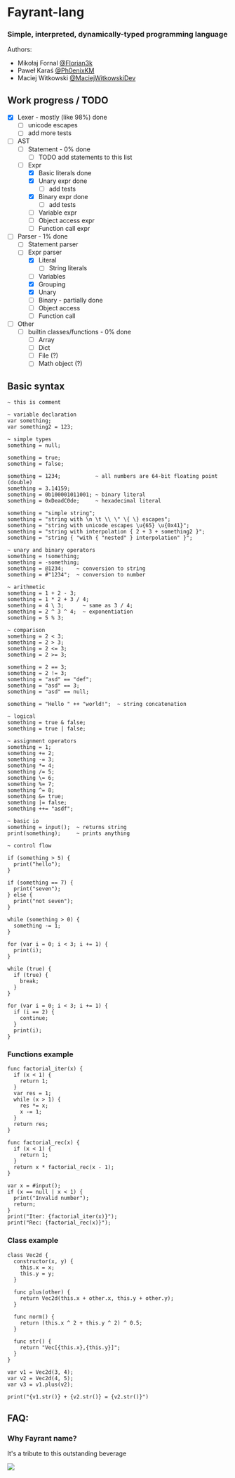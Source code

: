 # Fayrant-lang
### Simple, interpreted, dynamically-typed programming language

Authors:
- Mikołaj Fornal [@Florian3k](https://github.com/Florian3k)
- Paweł Karaś [@Ph0enixKM](https://github.com/Ph0enixKM)
- Maciej Witkowski [@MaciejWitkowskiDev](https://github.com/MaciejWitkowskiDev)

## Work progress / TODO
- [x] Lexer - mostly (like 98%) done
  - [ ] unicode escapes
  - [ ] add more tests
- [ ] AST
  - [ ] Statement - 0% done
    - [ ] TODO add statements to this list
  - [ ] Expr
    - [x] Basic literals done
    - [x] Unary expr done
      - [ ] add tests
    - [x] Binary expr done
      - [ ] add tests
    - [ ] Variable expr
    - [ ] Object access expr
    - [ ] Function call expr
- [ ] Parser - 1% done
  - [ ] Statement parser
  - [ ] Expr parser
    - [x] Literal
      - [ ] String literals
    - [ ] Variables
    - [x] Grouping
    - [x] Unary
    - [ ] Binary - partially done
    - [ ] Object access
    - [ ] Function call
- [ ] Other
  - [ ] builtin classes/functions - 0% done
    - [ ] Array
    - [ ] Dict
    - [ ] File (?)
    - [ ] Math object (?)

## Basic syntax

```=
~ this is comment

~ variable declaration
var something;
var something2 = 123;

~ simple types
something = null;

something = true;
something = false;

something = 1234;           ~ all numbers are 64-bit floating point (double)
something = 3.14159;
something = 0b100001011001; ~ binary literal
something = 0xDeadC0de;     ~ hexadecimal literal

something = "simple string";
something = "string with \n \t \\ \" \{ \} escapes";
something = "string with unicode escapes \u{65} \u{0x41}";
something = "string with interpolation { 2 + 3 + something2 }";
something = "string { "with { "nested" } interpolation" }";

~ unary and binary operators
something = !something;
something = -something;
something = @1234;    ~ conversion to string
something = #"1234";  ~ conversion to number

~ arithmetic
something = 1 + 2 - 3;
something = 1 * 2 + 3 / 4;
something = 4 \ 3;      ~ same as 3 / 4;
something = 2 ^ 3 ^ 4;  ~ exponentiation
something = 5 % 3;

~ comparison
something = 2 < 3;
something = 2 > 3;
something = 2 <= 3;
something = 2 >= 3;

something = 2 == 3;
something = 2 != 3;
something = "asd" == "def";
something = "asd" == 3;
something = "asd" == null;

something = "Hello " ++ "world!";  ~ string concatenation

~ logical
something = true & false;
something = true | false;

~ assignment operators
something = 1;
something += 2;
something -= 3;
something *= 4;
something /= 5;
something \= 6;
something %= 7;
something ^= 8;
something &= true;
something |= false;
something ++= "asdf";

~ basic io
something = input();  ~ returns string
print(something);     ~ prints anything

~ control flow

if (something > 5) {
  print("hello");
}

if (something == 7) {
  print("seven");
} else {
  print("not seven");
}

while (something > 0) {
  something -= 1;
}

for (var i = 0; i < 3; i += 1) {
  print(i);
}

while (true) {
  if (true) {
    break;
  }
}

for (var i = 0; i < 3; i += 1) {
  if (i == 2) {
    continue;
  }
  print(i);
}
```

### Functions example
```=
func factorial_iter(x) {
  if (x < 1) {
    return 1;
  }
  var res = 1;
  while (x > 1) {
    res *= x;
    x -= 1;
  }
  return res;
}

func factorial_rec(x) {
  if (x < 1) {
    return 1;
  }
  return x * factorial_rec(x - 1);
}

var x = #input();
if (x == null | x < 1) {
  print("Invalid number");
  return;
}
print("Iter: {factorial_iter(x)}");
print("Rec: {factorial_rec(x)}");
```

### Class example
```=
class Vec2d {
  constructor(x, y) {
    this.x = x;
    this.y = y;
  }

  func plus(other) {
    return Vec2d(this.x + other.x, this.y + other.y);
  }
  
  func norm() {
    return (this.x ^ 2 + this.y ^ 2) ^ 0.5;
  }
  
  func str() {
    return "Vec[{this.x},{this.y}]";
  } 
}

var v1 = Vec2d(3, 4);
var v2 = Vec2d(4, 5);
var v3 = v1.plus(v2);

print("{v1.str()} + {v2.str()} = {v2.str()}")
```

## FAQ:

### Why Fayrant name?
It's a tribute to this outstanding beverage

![](https://i.imgur.com/pPNhVlB.png)
